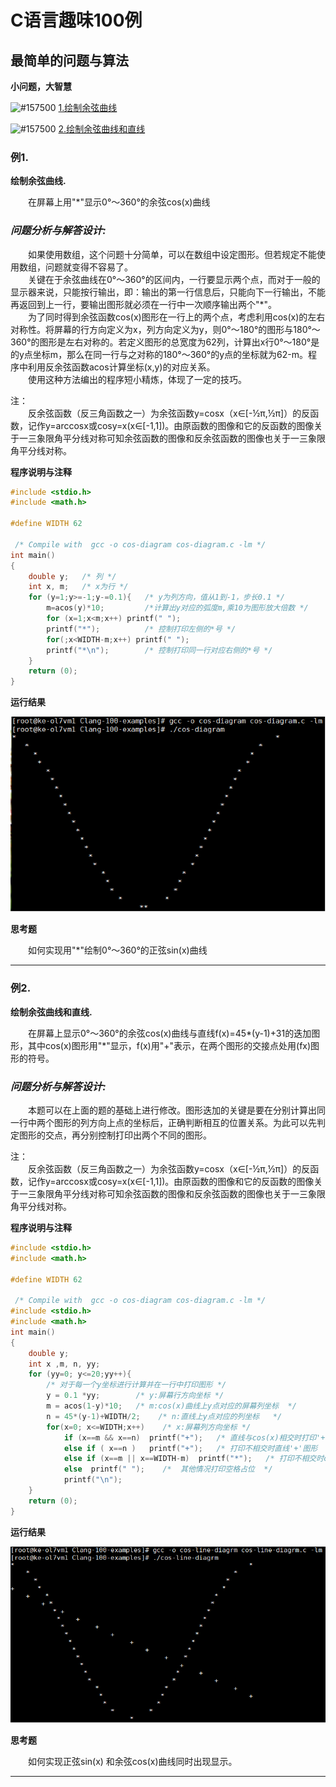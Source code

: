 # C语言趣味100例
## 最简单的问题与算法
**小问题，大智慧**

![#157500](https://placehold.it/15/157500?text=+)  [1.绘制余弦曲线](#例1)  

![#157500](https://placehold.it/15/157500?text=+)  [2.绘制余弦曲线和直线](#例2)

###  例1.
**绘制余弦曲线.**
   
　　在屏幕上用"\*"显示0°～360°的余弦cos(x)曲线
### *问题分析与解答设计:*   
　　如果使用数组，这个问题十分简单，可以在数组中设定图形。但若规定不能使用数组，问题就变得不容易了。  
　　关键在于余弦曲线在0°～360°的区间内，一行要显示两个点，而对于一般的显示器来说，只能按行输出，即：输出的第一行信息后，只能向下一行输出，不能再返回到上一行，要输出图形就必须在一行中一次顺序输出两个"\*"。  
　　为了同时得到余弦函数cos(x)图形在一行上的两个点，考虑利用cos(x)的左右对称性。将屏幕的行方向定义为x，列方向定义为y，则0°～180°的图形与180°～360°的图形是左右对称的。若定义图形的总宽度为62列，计算出x行0°～180°是的y点坐标m，那么在同一行与之对称的180°～360°的y点的坐标就为62-m。程序中利用反余弦函数acos计算坐标(x,y)的对应关系。  
　　使用这种方法编出的程序短小精炼，体现了一定的技巧。  

注：  
　　反余弦函数（反三角函数之一）为余弦函数y=cosx（x∈[-½π,½π]）的反函数，记作y=arccosx或cosy=x(x∈[-1,1])。由原函数的图像和它的反函数的图像关于一三象限角平分线对称可知余弦函数的图像和反余弦函数的图像也关于一三象限角平分线对称。
  
**程序说明与注释**

```C
#include <stdio.h>
#include <math.h>

#define WIDTH 62

 /* Compile with  gcc -o cos-diagram cos-diagram.c -lm */
int main()
{
    double y;   /* 列 */
    int x, m;   /* x为行 */
    for (y=1;y>=-1;y-=0.1){   /* y为列方向，值从1到-1，步长0.1 */
        m=acos(y)*10;         /*计算出y对应的弧度m,乘10为图形放大倍数 */
        for (x=1;x<m;x++) printf(" ");
        printf("*");          /* 控制打印左侧的*号 */
        for(;x<WIDTH-m;x++) printf(" ");
        printf("*\n");        /* 控制打印同一行对应右侧的*号 */
    }
    return (0);
}
```
**运行结果**

![Image of cos-diagram](https://github.com/79laowang/Clang-100-examples/blob/master/imgs/cos-diagram.png)

**思考题**  

　　如何实现用"\*"绘制0°～360°的正弦sin(x)曲线
  
---

###  例2.
**绘制余弦曲线和直线.**
   
　　在屏幕上显示0°～360°的余弦cos(x)曲线与直线f(x)=45*(y-1)+31的迭加图形，其中cos(x)图形用"\*"显示，f(x)用"+"表示，在两个图形的交接点处用(fx)图形的符号。
### *问题分析与解答设计:*   
　　本题可以在上面的题的基础上进行修改。图形迭加的关键是要在分别计算出同一行中两个图形的列方向上点的坐标后，正确判断相互的位置关系。为此可以先判定图形的交点，再分别控制打印出两个不同的图形。  

注：  
　　反余弦函数（反三角函数之一）为余弦函数y=cosx（x∈[-½π,½π]）的反函数，记作y=arccosx或cosy=x(x∈[-1,1])。由原函数的图像和它的反函数的图像关于一三象限角平分线对称可知余弦函数的图像和反余弦函数的图像也关于一三象限角平分线对称。
  
**程序说明与注释**

```C
#include <stdio.h>
#include <math.h>

#define WIDTH 62

 /* Compile with  gcc -o cos-diagram cos-diagram.c -lm */
#include <stdio.h>
#include <math.h>
int main()
{
    double y;
    int x ,m, n, yy;
    for (yy=0; y<=20;yy++){
        /* 对于每一个y坐标进行计算并在一行中打印图形 */
        y = 0.1 *yy;        /* y:屏幕行方向坐标 */
        m = acos(1-y)*10;   /* m:cos(x)曲线上y点对应的屏幕列坐标  */
        n = 45*(y-1)+WIDTH/2;    /* n:直线上y点对应的列坐标   */
        for(x=0; x<=WIDTH;x++)    /* x:屏幕列方向坐标 */
            if (x==m && x==n)  printf("+");   /* 直线与cos(x)相交时打印'+' */
            else if ( x==n )   printf("+");   /* 打印不相交时直线'+'图形  */
            else if (x==m || x==WIDTH-m)  printf("*");   /* 打印不相交时cos(x)'*'图形  */
            else  printf(" ");    /*  其他情况打印空格占位  */
            printf("\n");
    }
    return (0);
}

```
**运行结果**

![Image of cos-line-diagram](https://github.com/79laowang/Clang-100-examples/blob/master/imgs/cos-line-diagram.png)

**思考题**  

　　如何实现正弦sin(x) 和余弦cos(x)曲线同时出现显示。
  
---
